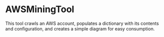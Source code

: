 # AWSMiningTool
This tool crawls an AWS account, populates a dictionary with its contents and configuration, and creates a simple diagram for easy consumption.
